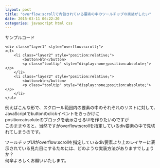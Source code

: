 ```yaml
---
layout: post
title: "overflow:scrollで内包されている要素の中のツールチップの実装がしたい"
date: 2015-03-11 06:22:20
categories: javascript html css
---
```

<p>サンプルコード</p>

<pre><code>&lt;div class="layer1" style="overflow:scroll;"&gt;
&lt;ul&gt;
    &lt;li class="layer2" style="position:relative;"&gt;
        &lt;button&gt;btn&lt;/button&gt;
        &lt;p class="tooltip" style="display:none;position:absolute;"&gt;&lt;/p&gt;
    &lt;/li&gt;
    &lt;li class="layer2" style="position:relative;"&gt;
        &lt;button&gt;btn&lt;/button&gt;
        &lt;p class="tooltip" style="display:none;position:absolute;"&gt;&lt;/p&gt;
    &lt;/li&gt;
&lt;/ul&gt;
</code></pre>

<p></p>

<p>例えばこんな形で、スクロール範囲内の要素の中のそれぞれのリストに対して、<br>
JavaScriptでbuttonのclickイベントをきっかけに<br>
position:absoluteのブロックを表示させるUIを作りたいのですが<br>
このままやると、当然ですがoverflow:scrollを指定しているdiv要素の中で見切れてしまうのです。</p>

<p>ツールチップUIがoverflow:scrollを指定しているdiv要素より上のレイヤーに表示されている見た目にするためには、どのような実装方法がありますでしょうか？<br>
何卒よろしくお願いいたします。</p>

